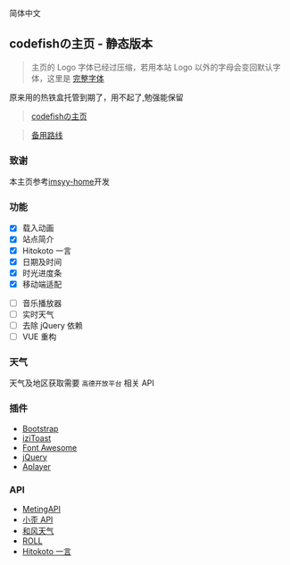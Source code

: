 简体中文

<p>
<strong><h2>codefishの主页 - 静态版本</h2></strong>
</p>


>主页的 Logo 字体已经过压缩，若用本站 Logo 以外的字母会变回默认字体，这里是 [完整字体](https://file.imsyy.top/font/Pacifico-Regular.ttf)

 原来用的热铁盒托管到期了，用不起了,勉强能保留
> [codefishの主页](https://codefish.rth5.com)


> [备用路线](https://yshz666.github.io/MyIndex)


### 致谢

本主页参考[imsyy-home](https://github.com/imsyy/home)开发

### 功能

- [x] 载入动画
- [x] 站点简介
- [x] Hitokoto 一言
- [x] 日期及时间
- [x] 时光进度条
- [x] 移动端适配

* [ ] 音乐播放器
* [ ] 实时天气
* [ ] 去除 jQuery 依赖
* [ ] VUE 重构

### 天气

天气及地区获取需要 `高德开放平台` 相关 API


### 插件

* [Bootstrap](https://getbootstrap.com/)
* [iziToast](https://izitoast.marcelodolza.com/)
* [Font Awesome](https://fontawesome.com/)
* [jQuery](https://jquery.com/)
* [Aplayer](https://aplayer.js.org/)

### API

* [MetingAPI](https://api.wuenci.com/meting/api/)
* [小歪 API](https://api.ixiaowai.cn/)
* [和风天气](https://dev.qweather.com/)
* [ROLL](https://www.mxnzp.com/doc/list)
* [Hitokoto 一言](https://hitokoto.cn/)

